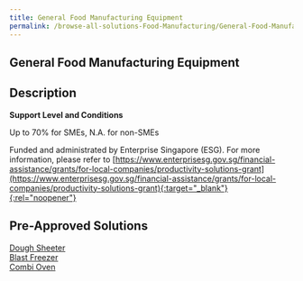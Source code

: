 ```yaml
---
title: General Food Manufacturing Equipment
permalink: /browse-all-solutions-Food-Manufacturing/General-Food-Manufacturing-Equipment
---
```


## General Food Manufacturing Equipment
## Description

**Support Level and Conditions**

Up to 70% for SMEs, N.A. for non-SMEs

Funded and administrated by Enterprise Singapore (ESG). For more information, please refer to
[https://www.enterprisesg.gov.sg/financial-assistance/grants/for-local-companies/productivity-solutions-grant](https://www.enterprisesg.gov.sg/financial-assistance/grants/for-local-companies/productivity-solutions-grant){:target="_blank"}{:rel="noopener"}

## Pre-Approved Solutions

<a href='/productivity-solutions-grant/solutionrepo/solution387' target='_blank'>Dough Sheeter</a><br>
<a href='/productivity-solutions-grant/solutionrepo/solution388' target='_blank'>Blast Freezer</a><br>
<a href='/productivity-solutions-grant/solutionrepo/solution400' target='_blank'>Combi Oven</a><br>
